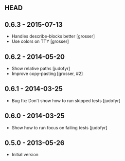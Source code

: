 ## HEAD

## 0.6.3 - 2015-07-13

* Handles describe-blocks better [grosser]
* Use colors on TTY [grosser]

## 0.6.2 - 2014-05-20

* Show relative paths [judofyr]
* Improve copy-pasting [grosser, #2]

## 0.6.1 - 2014-03-25

* Bug fix: Don't show how to run skipped tests [judofyr]

## 0.6.0 - 2014-03-25

* Show how to run focus on failing tests [judofyr]

## 0.5.0 - 2013-05-26

* Initial version

